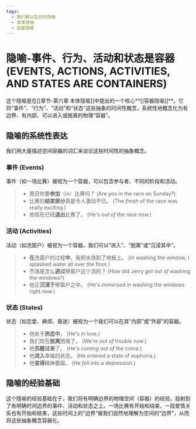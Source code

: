 ```yaml
---
tags:
  - 我们赖以生存的隐喻
  - 本体隐喻
  - 容器隐喻
---
```


# 隐喻-事件、行为、活动和状态是容器 (EVENTS, ACTIONS, ACTIVITIES, AND STATES ARE CONTAINERS)

这个隐喻是在[[章节-第六章 本体隐喻]]中提出的一个核心**[[容器隐喻]]**。它将“事件”、“行为”、“活动”和“状态”这些抽象的时间性概念，系统性地概念化为有边界、有内部、可以进入或脱离的物理“容器”。

## 隐喻的系统性表达

我们用大量描述空间容器的词汇来谈论这些时间性的抽象概念。

### 事件 (Events)
事件（如一场比赛）被视为一个容器，可以包含参与者、不同的阶段和活动。
> - 周日你要**参加**（in）比赛吗？ (Are you _in_ the race on Sunday?)
> - 比赛的**结束部分**真是令人激动不已。 (The _finish_ of the race was really exciting.)
> - 他现在已经**退出**比赛了。 (He's _out of_ the race now.)

### 活动 (Activities)
活动（如洗窗户）被视为一个容器，我们可以“进入”、“脱离”或“沉浸其中”。
> - **在**洗窗户的过程**中**，我把水溅到了地板上。 (_In_ washing the window, I splashed water all over the floor.)
> - 杰瑞是怎么**逃过**擦窗户这个活的？ (How did Jerry _get out of_ washing the windows?)
> - 他正**沉浸于**擦窗户之中。 (He's _immersed in_ washing the windows right now.)

### 状态 (States)
状态（如恋爱、麻烦、昏迷）被视为一个我们可以在其“内部”或“外部”的容器。
> - 他处于**热恋中**。 (He's _in_ love.)
> - 我们现在**脱离**困难了。 (We're _out of_ trouble now.)
> - 他**苏醒过来**了。 (He's _coming out of_ the coma.)
> - 他**进入**幸福的状态。 (He _entered_ a state of euphoria.)
> - 他**变得**精神萎靡。 (He _fell into_ a depression.)

## 隐喻的经验基础

这个隐喻的经验基础在于，我们将有明确边界的物理空间（容器）的经验，投射到了有明确时间边界的事件、活动和状态之上。一场比赛有开始和结束，一段爱情关系也有开始和结束，这些时间上的“边界”被我们自然地理解为空间的“边界”，从而将这些抽象概念容器化。
